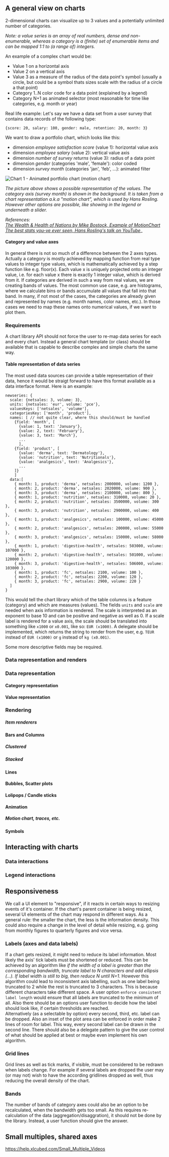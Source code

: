 ## A general view on charts
2-dimensional charts can visualize up to 3 values and a potentially unlimited number of categories.

_Note: a value series is an array of real numbers, dense and non-enumerable, whereas a category is a (finite) set of enumerable items and can be mapped 1:1 to (a range of) integers._

An example of a complex chart would be:
- Value 1 on a horizontal axis
- Value 2 on a vertical axis
- Value 3 as a measure of the radius of the data point's symbol  (usually a circle, but could be a symbol thats sizes scale with the radius of a circle a that point)
- Category 1..N color code for a data point (explained by a legend)
- Category N+1 as animated selector (most reasonable for time like categories, e.g. month or year)

Real life example: Let's say we have a data set from a user survey that contains data records of the following type:

`{score: 20, salary: 100, gender: male, retention: 20, month: 3}`

We want to draw a portfolio chart, which looks like this:
- dimension _employee satisfaction score_ (value 1): horizontal value axis
- dimension _employee salary_ (value 2): vertical value axis
- dimension _number of survey returns_ (value 3): radius of a data point
- dimension _gender_ (categories 'male', 'female'): color coded
- dimension _survey month_ (categories 'jan', 'feb', ...): animated filter

![Chart 1 - Animated portfolio chart (motion chart)](./chart_1.png)

_The picture above shows a possible representation of the values. The category axis (survey month) is shown in the background. It is taken from a chart representation a.k.a "motion chart", which is used by Hans Rosling. However other options are possible, like showing in the legend or underneath a slider._

_References:_<br>
[_The Wealth & Health of Nations by Mike Bostock, Example of MotionChart_](https://bost.ocks.org/mike/nations/)<br>
[_The best stats you-ve ever seen, Hans Rosling's talk on YouTube_](https://www.ted.com/talks/hansroslingshowsthebeststatsyouveeverseen)_

<!-- Describing more complex charts implies more complex data series description. -->
#### Category and value axes
In general there is not so much of a difference between the 2 axes types. Actually a category is mostly achieved by mapping function from real type values to integer type values, which is mathematically achieved by a step function like e.g. floor(x). Each value x is uniquely projected onto an integer value, i.e. for each value x there is exactly 1 integer value, which is derived from it.
If categories are derived in such a way from real values, we are creating bands of values. The most common use case, e.g. are histograms, where we calculate bins or bands accumulate all values that fall into that band.
In many, if not most of the cases, the categories are already given and represented by names (e.g. month names, color names, etc.). In those cases we need to map these names onto numerical values, if we want to plot them.


 ### Requirements
 A chart library API should not force the user to re-map data series for each and every chart. Instead a general chart template (or class) should be available that is capable to describe complex and simple charts the same way.

 #### Table representation of data series
 The most used data sources can provide a table representation of their data, hence it would be straigt forward to have this format available as a data interface format. Here is an example:

    newseries: {
      scale: {netsales: 3, volume: 3},
      units: {netsales: 'eur', volume: 'pce'},
      valuesKeys: ['netsales', 'volume'],
      categoriesKey: ['month', 'product'],
      names: [ // not quite clear, where this should/must be handled
        {field: 'month', [
          {value: 1, text: 'January'},
          {value: 2, text: 'February'},
          {value: 3, text: 'March'},
          ...
          ],
        {field: 'product', [
          {value: 'derma', text: 'Dermatology'},
          {value: 'nutrition', text: 'Nutritionals'},
          {value: 'analgesics', text: 'Analgesics'},
          ...
        ]}
        ]
      data:[
        { month: 1, product: 'derma', netsales: 2000000, volume: 1200 },
        { month: 2, product: 'derma', netsales: 2020000, volume: 900 },
        { month: 3, product: 'derma', netsales: 2100000, volume: 800 },
        { month: 1, product: 'nutrition', netsales: 310000, volume: 20 },
        { month: 2, product: 'nutrition', netsales: 3500000, volume: 300 },
        { month: 3, product: 'nutrition', netsales: 2900000, volume: 400 },
        { month: 1, product: 'analgesics', netsales: 100000, volume: 45000 },
        { month: 2, product: 'analgesics', netsales: 200000, volume: 55000 },
        { month: 3, product: 'analgesics', netsales: 150000, volume: 58000 },
        { month: 1, product: 'digestive-health', netsales: 503000, volume: 107000 },
        { month: 2, product: 'digestive-health', netsales: 501000, volume: 120000 },
        { month: 3, product: 'digestive-health', netsales: 506000, volume: 103000 },
        { month: 1, product: 'fc', netsales: 2100, volume: 100 },
        { month: 2, product: 'fc', netsales: 2200, volume: 120 },
        { month: 3, product: 'fc', netsales: 2900, volume: 220 }
      ]
    }

This would tell the chart library which of the table columns is a feature (category) and which are measures (values). The fields `units` and `scale` are needed when axis information is rendered. The scale is interpreted as an exponent to base 10 and can be positive and negative as well as 0. If a scale label is rendered for a value axis, the scale should be translated into something like `x1000` or `x0.001`, like so: `EUR (x1000)`. A delegate should be implemented, which returns the string to render from the user, e.g. `TEUR` instead of `EUR (x1000)` or `g` instead of `kg (x0.001)`.

Some more descriptive fields may be required.

 ### Data representation and renders

 ### Data representation

 #### Category representation

 #### Value representation

 ### Rendering

 ##### Item renderers

 #### Bars and Columns

 ##### Clustered

 ##### Stacked

 #### Lines

 #### Bubbles, Scatter plots

 #### Lolipops / Candle sticks

 #### Animation

 ##### Motion chart, traces, etc.

 #### Symbols

 ## Interacting with charts

 ### Data interactions

 ### Legend interactions

## Responsiveness
We call a UI element to "responsive", if it reacts in certain ways to resizing events of it's container. If the chart's parent container is being resized, several UI elements of the chart may respond in different ways. As a general rule: the smaller the chart, the less is the information density. This could also require a change in the level of detail while resizing, e.g. going from monthly figures to quarterly figures and vice versa.

### Labels (axes and data labels)
If a chart gets resized, it might need to reduce its label information. Most likely the axis' tick labels must be shortened or reduced. This can be achieved by an algorithm like _if the width of a label is greater than the corresponding bandwidth, truncate label to N characters and add ellipsis (...). If label width is still to big, then reduce N until N=1._ However this algorithm could lead to inconsistent axis labelling, such as one label being truncated to 2 while the rest is truncated to 3 characters. This is because different characters take different space. A user option `enforce consistent label length` would ensure that all labels are truncated to the minimum of all. Also there should be an options user function to decide how the label should look like, if certain thresholds are reached.<br>
Alternatively (as a selectable by option) every second, third, etc. label can be dropped. Also an inset of the plot area can be enforced in order make 2 lines of room for label. This way, every second label can be drawn in the second line. There should also be a delegate pattern to give the user control of what should be applied at best or maybe even implement his own algorithm.

### Grid lines
Grid lines as well as tick marks, if visible, must be considered to be redrawn when labels change. For example if several labels are dropped the user may (or may not) wish to have the according gridlines dropped as well, thus reducing the overall density of the chart.

### Bands
The number of bands of category axes could also be an option to be recalculated, when the bandwidth gets too small. As this requires re-calculation of the data (aggregation/disaggration), it should not be done by the library. Instead, a user function should give the answer.

## Small multiples, shared axes
https://help.xlcubed.com/Small_Multiple_Videos
